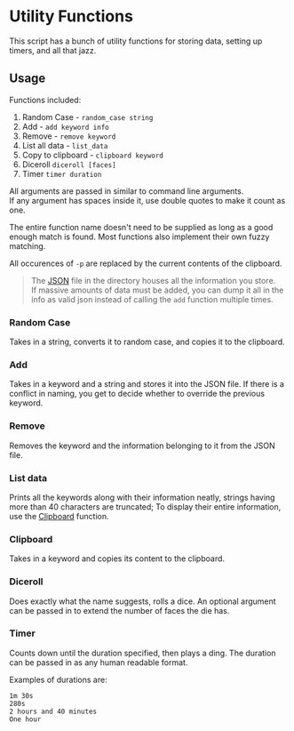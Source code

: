 # Utility Functions

This script has a bunch of utility functions for storing data, setting up timers, and all that jazz.

## Usage

Functions included:

1. Random Case - `random_case string`
2. Add - `add keyword info`
3. Remove - `remove keyword`
4. List all data - `list_data`
5. Copy to clipboard - `clipboard keyword`
6. Diceroll `diceroll [faces]`
7. Timer `timer duration`

All arguments are passed in similar to command line arguments.  
If any argument has spaces inside it, use double quotes to make it count as one.

The entire function name doesn't need to be supplied as long as a good enough match is found. Most functions also implement
 their own fuzzy matching.

All occurences of `-p` are replaced by the current contents of the clipboard.

> The [JSON](info.json) file in the directory houses all the information you store.  
> If massive amounts of data must be added, you can dump it all in the info as valid json
> instead of calling the `add` function multiple times.

### Random Case

Takes in a string, converts it to random case, and copies it to the clipboard.

### Add

Takes in a keyword and a string and stores it into the JSON file. If there is a conflict in naming, you get to decide
whether to override the previous keyword.

### Remove

Removes the keyword and the information belonging to it from the JSON file.

### List data

Prints all the keywords along with their information neatly, strings having more than 40 characters are truncated;
 To display their entire information, use the [Clipboard](#Clipboard) function.

### Clipboard

Takes in a keyword and copies its content to the clipboard.

### Diceroll

Does exactly what the name suggests, rolls a dice. An optional argument can be passed in to extend the number of
faces the die has.

### Timer

Counts down until the duration specified, then plays a ding. The duration can be passed in as any human readable
format.

Examples of durations are:

```plaintext
1m 30s
280s
2 hours and 40 minutes
One hour
```
